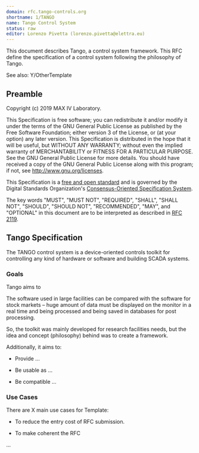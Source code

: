 ```yaml
---
domain: rfc.tango-controls.org
shortname: 1/TANGO
name: Tango Control System
status: raw
editor: Lorenzo Pivetta (lorenzo.pivetta@elettra.eu)
---
```


This document describes Tango, a control system framework. This RFC define the specification of a control system following the philosophy of Tango.

See also: Y/OtherTemplate

## Preamble

Copyright (c) 2019 MAX IV Laboratory.

This Specification is free software; you can redistribute it and/or modify it under the terms of the GNU General Public License as published by the Free Software Foundation; either version 3 of the License, or (at your option) any later version. This Specification is distributed in the hope that it will be useful, but WITHOUT ANY WARRANTY; without even the implied warranty of MERCHANTABILITY or FITNESS FOR A PARTICULAR PURPOSE. See the GNU General Public License for more details. You should have received a copy of the GNU General Public License along with this program; if not, see <http://www.gnu.org/licenses>.

This Specification is a [free and open standard](http://www.digistan.org/open-standard:definition) and is governed by the Digital Standards Organization's [Consensus-Oriented Specification System](http://www.digistan.org/spec:1/COSS).

The key words "MUST", "MUST NOT", "REQUIRED", "SHALL", "SHALL NOT", "SHOULD", "SHOULD NOT", "RECOMMENDED", "MAY", and "OPTIONAL" in this document are to be interpreted as described in [RFC 2119](http://tools.ietf.org/html/rfc2119).

## Tango Specification
The TANGO control system is a device-oriented controls toolkit for controlling any kind of hardware or software and building SCADA systems.


### Goals

Tango aims to 

The software used in large facilities can be compared with the software for stock markets – huge amount of data must be displayed on the monitor in a real time and being processed and being saved in databases for post processing.

So, the toolkit was mainly developed for research facilities needs, but the idea and concept (philosophy) behind was to create a framework.


Additionally, it aims to:

* Provide ...

* Be usable as ...

* Be compatible ...

### Use Cases

There are X main use cases for Template:

* To reduce the entry cost of RFC submission.

* To make coherent the RFC

...
